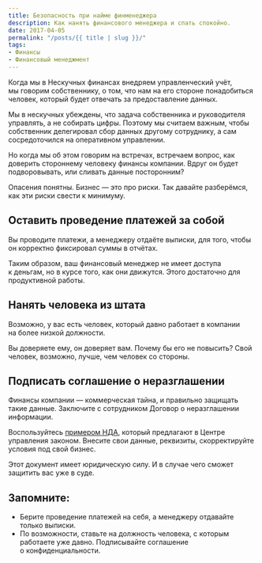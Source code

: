 ```yaml
---
title: Безопасность при найме финменеджера
description: Как нанять финансового менеджера и спать спокойно.
date: 2017-04-05
permalink: "/posts/{{ title | slug }}/"
tags:
- Финансы
- Финансовый менеджмент
---
```

Когда мы в Нескучных финансах внедряем управленческий учёт, мы говорим собственнику, о том, что нам на его стороне понадобиться человек, который будет отвечать за предоставление данных.

Мы в нескучных убеждены, что задача собственника и руководителя управлять, а не собирать цифры. Поэтому мы считаем важным, чтобы собственник делегировал сбор данных другому сотруднику, а сам сосредоточился на оперативном управлении.

Но когда мы об этом говорим на встречах, встречаем вопрос, как доверить стороннему человеку финансы компании. Вдруг он будет подворовывать, или сливать данные посторонним?

Опасения понятны. Бизнес — это про риски. Так давайте разберёмся, как эти риски свести к минимуму.

## Оставить проведение платежей за собой

Вы проводите платежи, а менеджеру отдаёте выписки, для того, чтобы он корректно фиксировал суммы в отчётах.

Таким образом, ваш финансовый менеджер не имеет доступа к деньгам, но в курсе того, как они движутся. Этого достаточно для продуктивной работы.

## Нанять человека из штата

Возможно, у вас есть человек, который давно работает в компании на более низкой должности.

Вы доверяете ему, он доверяет вам. Почему бы его не повысить? Свой человек, возможно, лучше, чем человек со стороны.

## Подписать соглашение о неразглашении

Финансы компании — коммерческая тайна, и правильно защищать такие данные. Заключите с сотрудником Договор о неразглашении информации.

Воспользуйтесь [примером НДА](https://docs.google.com/document/d/1gLLtLLNhx6T0uyt_Lna4cGxwbwjt1aceMifyyCYy6OI/edit), который предлагают в Центре управления законом. Внесите свои данные, реквизиты, скорректируйте условия под свой бизнес.

Этот документ имеет юридическую силу. И в случае чего сможет защитить вас уже в суде.

## Запомните:

- Берите проведение платежей на себя, а менеджеру отдавайте только выписки.
- По возможности, ставьте на должность человека, с которым работаете уже давно. Подписывайте соглашение о конфиденциальности.